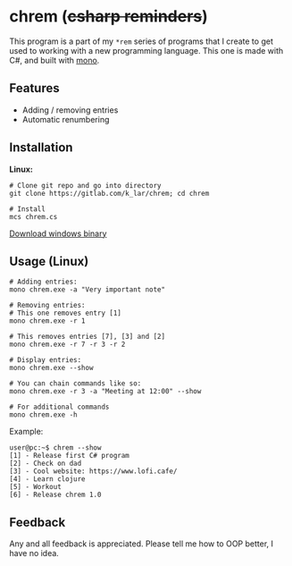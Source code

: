 # chrem (~~csharp reminders~~)

This program is a part of my `*rem` series of programs that I create to get used to working with a
new programming language. This one is made with C#, and built with [mono](https://www.mono-project.com/).

## Features

- Adding / removing entries
- Automatic renumbering

## Installation

**Linux:**
```console
# Clone git repo and go into directory
git clone https://gitlab.com/k_lar/chrem; cd chrem

# Install
mcs chrem.cs
```

[Download windows binary](https://gitlab.com/k_lar/chrem/uploads/1f0570beeaf0e98f306afd562011cb4f/chrem.zip)


## Usage (Linux)

```console
# Adding entries:
mono chrem.exe -a "Very important note"

# Removing entries:
# This one removes entry [1]
mono chrem.exe -r 1

# This removes entries [7], [3] and [2]
mono chrem.exe -r 7 -r 3 -r 2

# Display entries:
mono chrem.exe --show

# You can chain commands like so:
mono chrem.exe -r 3 -a "Meeting at 12:00" --show

# For additional commands
mono chrem.exe -h
```

Example:

```console
user@pc:~$ chrem --show
[1] - Release first C# program
[2] - Check on dad
[3] - Cool website: https://www.lofi.cafe/
[4] - Learn clojure
[5] - Workout
[6] - Release chrem 1.0
```


## Feedback

Any and all feedback is appreciated. Please tell me how to OOP better, I have no idea.

